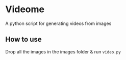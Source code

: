 # Videome

A python script for generating videos from images

## How to use

Drop all the images in the images folder & run `video.py`
